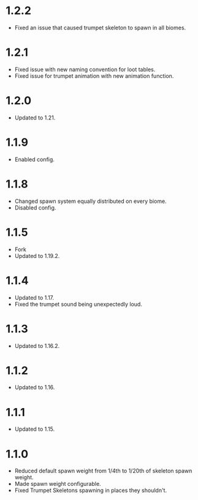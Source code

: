 # 1.2.2
- Fixed an issue that caused trumpet skeleton to spawn in all biomes.
# 1.2.1
- Fixed issue with new naming convention for loot tables.
- Fixed issue for trumpet animation with new animation function.

# 1.2.0
- Updated to 1.21.

# 1.1.9
- Enabled config.

# 1.1.8
- Changed spawn system equally distributed on every biome.
- Disabled config.

# 1.1.5
- Fork
- Updated to 1.19.2.


# 1.1.4

- Updated to 1.17.
- Fixed the trumpet sound being unexpectedly loud.

# 1.1.3

- Updated to 1.16.2.

# 1.1.2

- Updated to 1.16.

# 1.1.1

- Updated to 1.15.

# 1.1.0

- Reduced default spawn weight from 1/4th to 1/20th of skeleton spawn weight.
- Made spawn weight configurable.
- Fixed Trumpet Skeletons spawning in places they shouldn't.